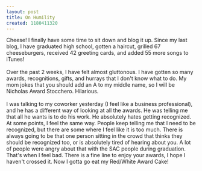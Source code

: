 ```yaml
---
layout: post
title: On Humility
created: 1180411320
---
```

<p>Cheese! I finally have some time to sit down and blog it up. Since my last blog, I have graduated high school, gotten a haircut, grilled 67 cheeseburgers, received 42 greeting cards, and added 55 more songs to <span class="blsp-spelling-error" id="SPELLING_ERROR_0">iTunes</span>!<br />
	<br />
	Over the past 2 weeks, I have felt almost gluttonous. I have gotten so many awards, recognitions, gifts, and hurrays that I don&#39;t know what to do. My mom jokes that you should add an A to my middle name, so I will be Nicholas Award <span class="blsp-spelling-error" id="SPELLING_ERROR_1">Stocchero</span>. Hilarious.<br />
	<br />
	I was talking to my coworker yesterday (I feel like a business professional), and he has a different way of looking at all the awards. He was telling me that all he wants is to do his work. He absolutely hates getting recognized. At some points, I feel the same way. People keep telling me that I need to be recognized, but there are some where I feel like it is too much. There is always going to be that one person sitting in the crowd that thinks they should be recognized too, or is absolutely tired of hearing about you. A lot of people were angry about that with the SAC people during graduation. That&#39;s when I feel bad. There is a fine line to enjoy your awards, I hope I haven&#39;t crossed it. Now I gotta go eat my Red/White Award Cake!</p>
